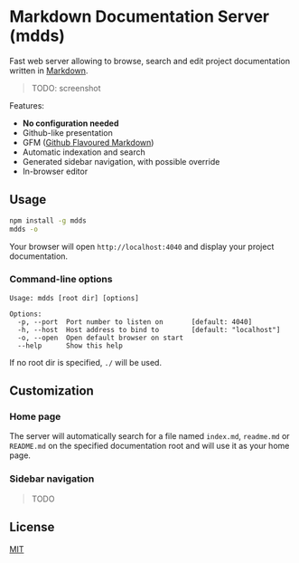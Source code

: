 # Markdown Documentation Server (mdds)

Fast web server allowing to browse, search and edit project documentation written in
[Markdown](http://daringfireball.net/projects/markdown/).

> TODO: screenshot

Features:

- **No configuration needed**
- Github-like presentation
- GFM ([Github Flavoured Markdown](https://guides.github.com/features/mastering-markdown/))
- Automatic indexation and search
- Generated sidebar navigation, with possible override
- In-browser editor


## Usage

```bash
npm install -g mdds
mdds -o
```

Your browser will open `http://localhost:4040` and display your project documentation.

### Command-line options

```
Usage: mdds [root dir] [options]

Options:
  -p, --port  Port number to listen on       [default: 4040]
  -h, --host  Host address to bind to        [default: "localhost"]
  -o, --open  Open default browser on start
  --help      Show this help
```

If no root dir is specified, `./` will be used.

## Customization

### Home page
 
The server will automatically search for a file named `index.md`, `readme.md` or `README.md` on the specified
documentation root and will use it as your home page.

### Sidebar navigation

> TODO

## License

[MIT](LICENSE)

